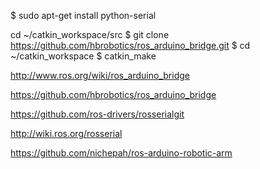 
$ sudo apt-get install python-serial

cd ~/catkin_workspace/src
$ git clone https://github.com/hbrobotics/ros_arduino_bridge.git
$ cd ~/catkin_workspace
$ catkin_make




http://www.ros.org/wiki/ros_arduino_bridge

https://github.com/hbrobotics/ros_arduino_bridge

https://github.com/ros-drivers/rosserialgit

http://wiki.ros.org/rosserial

https://github.com/nichepah/ros-arduino-robotic-arm
